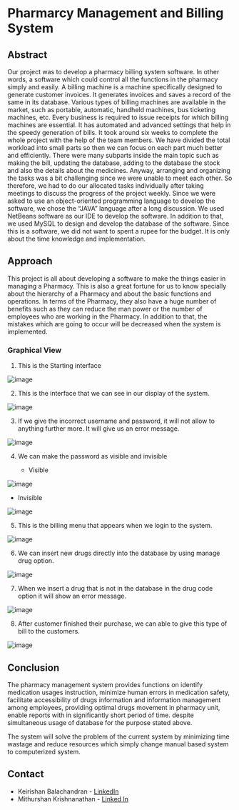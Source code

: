 # Pharmarcy Management and Billing System

## Abstract

Our project was to develop a pharmacy billing system software. In other words, a software which could control all the functions in the pharmacy simply and easily. A billing machine is a machine specifically designed to generate customer invoices. It generates invoices and saves a record of the same in its database. Various types of billing machines are available in the market, such as portable, automatic, handheld machines, bus ticketing machines, etc. Every business is required to issue receipts for which billing machines are essential. It has automated and advanced settings that help in the speedy generation of bills. It took around six weeks to complete the whole project with the help of the team members. We have divided the total workload into small parts so then we can focus on each part much better and efficiently. There were many subparts inside the main topic such as making the bill, updating the database, adding to the database the stock and also the details about the medicines. Anyway, arranging and organizing the tasks was a bit challenging since we were unable to meet each other. So therefore, we had to do our allocated tasks individually after taking meetings to discuss the progress of the project weekly. Since we were asked to use an object-oriented programming language to develop the software, we chose the “JAVA” language after a long discussion. We used NetBeans software as our IDE to develop the software. In addition to that, we used MySQL to design and develop the database of the software. Since this is a software, we did not want to spent a rupee for the budget. It is only about the time knowledge and implementation.

## Approach

This project is all about developing a software to make the things easier in managing a Pharmacy. This is also a great fortune for us to know specially about the hierarchy of a Pharmacy and about the basic functions and operations. In terms of the Pharmacy, they also have a huge number of benefits such as they can reduce the man power or the number of employees who are working in the Pharmacy. In addition to that, the mistakes which are going to occur will be decreased when the system is implemented.

### Graphical View

1. This is the Starting interface

![image](https://user-images.githubusercontent.com/73067084/186658820-f80a8638-9719-4f06-8995-15d0e00dcbd3.png)

2. This is the interface that we can see in our display of the system.

![image](https://user-images.githubusercontent.com/73067084/186659417-ef2f8053-c74a-49b6-8780-b908a3a97435.png)

3. If we give the incorrect username and password, it will not allow to anything further more. It will give us an error message.

![image](https://user-images.githubusercontent.com/73067084/186661227-8e1f0d0a-c504-432e-8cff-35663ecbe0a3.png)

4. We can make the password as visible and invisible

   - Visible
    
![image](https://user-images.githubusercontent.com/73067084/186661829-7f00e97b-f4d3-41f7-abbf-74ebd249346f.png)

   - Invisible
    
![image](https://user-images.githubusercontent.com/73067084/186661995-f619f5e5-2624-4340-b133-e68c0b624031.png)

5. This is the billing menu that appears when we login to the system.

![image](https://user-images.githubusercontent.com/73067084/186662287-516deab0-7137-463d-98ce-94f00c289cff.png)

6. We can insert new drugs directly into the database by using manage drug option.

![image](https://user-images.githubusercontent.com/73067084/186662863-f381b37e-cb00-4063-b72a-8ffde1bb8707.png)

7. When we insert a drug that is not in the database in the drug code option it will show an error message.

![image](https://user-images.githubusercontent.com/73067084/186663321-65200e69-1069-405a-8a75-890c6d5274c2.png)

8. After customer finished their purchase, we can able to give this type of bill to the customers.

![image](https://user-images.githubusercontent.com/73067084/186663567-6a4279d6-d0fb-40b3-8560-9c8d86a0a426.png)

## Conclusion

The pharmacy management system provides functions on identify medication usages instruction, minimize human errors in medication safety, facilitate accessibility of drugs information and information management among employees, providing optimal drugs movement in pharmacy unit, enable reports with in significantly short period of time. despite simultaneous usage of database for the purpose stated above.

The system will solve the problem of the current system by minimizing time wastage and reduce resources which simply change manual based system to computerized system.

## Contact

- Keirishan Balachandran - [LinkedIn](https://www.linkedin.com/in/balachandran-keirishan-6a5a66197/)
- Mithurshan Krishnanathan - [Linked In](https://www.linkedin.com/in/krishnanathan-mithurshan-1b9483213/)
